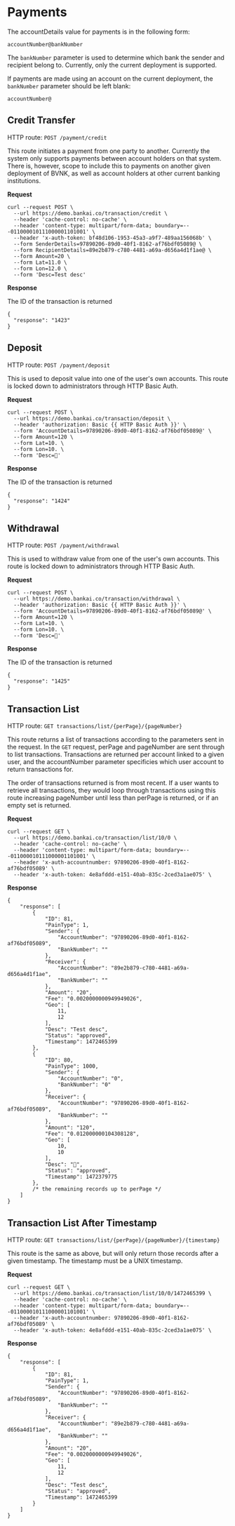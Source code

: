 # Payments

The accountDetails value for payments is in the following form:

`accountNumber@bankNumber`

The `bankNumber` parameter is used to determine which bank the sender and recipient belong to. Currently, 
only the current deployment is supported. 

If payments are made using an account on the current deployment, the `bankNumber` parameter should be left blank:

`accountNumber@`

## Credit Transfer
HTTP route: `POST /payment/credit`

This route initiates a payment from one party to another. Currently the system only supports payments 
between account holders on that system. There is, however, scope to include this to payments on another given 
deployment of BVNK, as well as account holders at other current banking institutions.

__Request__

```
curl --request POST \
  --url https://demo.bankai.co/transaction/credit \
  --header 'cache-control: no-cache' \
  --header 'content-type: multipart/form-data; boundary=---011000010111000001101001' \
  --header 'x-auth-token: bf48d106-1953-45a3-a9f7-489aa156068b' \
  --form SenderDetails=97890206-89d0-40f1-8162-af76bdf05089@ \
  --form RecipientDetails=89e2b879-c780-4481-a69a-d656a4d1f1ae@ \
  --form Amount=20 \
  --form Lat=11.0 \
  --form Lon=12.0 \
  --form 'Desc=Test desc'
```

__Response__

The ID of the transaction is returned

```
{
  "response": "1423"
}
```

## Deposit
HTTP route: `POST /payment/deposit`

This is used to deposit value into one of the user's own accounts. This route is locked down 
to administrators through HTTP Basic Auth.

__Request__

```
curl --request POST \
  --url https://demo.bankai.co/transaction/deposit \
  --header 'authorization: Basic {{ HTTP Basic Auth }}' \
  --form 'AccountDetails=97890206-89d0-40f1-8162-af76bdf05089@' \
  --form Amount=120 \
  --form Lat=10. \
  --form Lon=10. \
  --form 'Desc=🍊'
```

__Response__

The ID of the transaction is returned

```
{
  "response": "1424"
}
```

## Withdrawal
HTTP route: `POST /payment/withdrawal`

This is used to withdraw value from one of the user's own accounts. This route is locked down 
to administrators through HTTP Basic Auth.

__Request__

```
curl --request POST \
  --url https://demo.bankai.co/transaction/withdrawal \
  --header 'authorization: Basic {{ HTTP Basic Auth }}' \
  --form 'AccountDetails=97890206-89d0-40f1-8162-af76bdf05089@' \
  --form Amount=120 \
  --form Lat=10. \
  --form Lon=10. \
  --form 'Desc=🍊'
```

__Response__

The ID of the transaction is returned

```
{
  "response": "1425"
}
```

## Transaction List
HTTP route: `GET transactions/list/{perPage}/{pageNumber}`

This route returns a list of transactions according to the parameters sent in the request. In the `GET` request,
perPage and pageNumber are sent through to list transactions. Transactions are returned per account linked to a given 
user, and the accountNumber parameter specificies which user account to return transactions for.

The order of transactions returned is from most recent. If a user wants to retrieve all transactions, they would loop through 
transactions using this route increasing pageNumber until less than perPage is returned, or if an empty set is returned.

__Request__

```
curl --request GET \
  --url https://demo.bankai.co/transaction/list/10/0 \
  --header 'cache-control: no-cache' \
  --header 'content-type: multipart/form-data; boundary=---011000010111000001101001' \
  --header 'x-auth-accountnumber: 97890206-89d0-40f1-8162-af76bdf05089' \
  --header 'x-auth-token: 4e8afddd-e151-40ab-835c-2ced3a1ae075' \
```

__Response__

```
{
    "response": [
        {
            "ID": 81,
            "PainType": 1,
            "Sender": {
                "AccountNumber": "97890206-89d0-40f1-8162-af76bdf05089",
                "BankNumber": ""
            },
            "Receiver": {
                "AccountNumber": "89e2b879-c780-4481-a69a-d656a4d1f1ae",
                "BankNumber": ""
            },
            "Amount": "20",
            "Fee": "0.0020000000949949026",
            "Geo": [
                11,
                12
            ],
            "Desc": "Test desc",
            "Status": "approved",
            "Timestamp": 1472465399
        },
        {
            "ID": 80,
            "PainType": 1000,
            "Sender": {
                "AccountNumber": "0",
                "BankNumber": "0"
            },
            "Receiver": {
                "AccountNumber": "97890206-89d0-40f1-8162-af76bdf05089",
                "BankNumber": ""
            },
            "Amount": "120",
            "Fee": "0.012000000104308128",
            "Geo": [
                10,
                10
            ],
            "Desc": "🍊",
            "Status": "approved",
            "Timestamp": 1472379775
        },
	    /* the remaining records up to perPage */
    ]
}
```

## Transaction List After Timestamp
HTTP route: `GET transactions/list/{perPage}/{pageNumber}/{timestamp}`

This route is the same as above, but will only return those records after a given timestamp. The 
timestamp must be a UNIX timestamp.

__Request__

```
curl --request GET \
  --url https://demo.bankai.co/transaction/list/10/0/1472465399 \
  --header 'cache-control: no-cache' \
  --header 'content-type: multipart/form-data; boundary=---011000010111000001101001' \
  --header 'x-auth-accountnumber: 97890206-89d0-40f1-8162-af76bdf05089' \
  --header 'x-auth-token: 4e8afddd-e151-40ab-835c-2ced3a1ae075' \
```

__Response__

```
{
    "response": [
        {
            "ID": 81,
            "PainType": 1,
            "Sender": {
                "AccountNumber": "97890206-89d0-40f1-8162-af76bdf05089",
                "BankNumber": ""
            },
            "Receiver": {
                "AccountNumber": "89e2b879-c780-4481-a69a-d656a4d1f1ae",
                "BankNumber": ""
            },
            "Amount": "20",
            "Fee": "0.0020000000949949026",
            "Geo": [
                11,
                12
            ],
            "Desc": "Test desc",
            "Status": "approved",
            "Timestamp": 1472465399
        }
    ]
}
```
